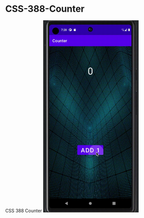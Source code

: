 # CSS-388-Counter
CSS 388 Counter
<img src="https://raw.githubusercontent.com/omarwelshazly/CSS-388-Counter/main/preview.gif" width="300">

